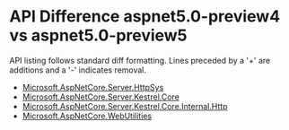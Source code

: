 # API Difference aspnet5.0-preview4 vs aspnet5.0-preview5

API listing follows standard diff formatting. Lines preceded by a '+' are
additions and a '-' indicates removal.

* [Microsoft.AspNetCore.Server.HttpSys](5.0-preview5_Microsoft.AspNetCore.Server.HttpSys.md)
* [Microsoft.AspNetCore.Server.Kestrel.Core](5.0-preview5_Microsoft.AspNetCore.Server.Kestrel.Core.md)
* [Microsoft.AspNetCore.Server.Kestrel.Core.Internal.Http](5.0-preview5_Microsoft.AspNetCore.Server.Kestrel.Core.Internal.Http.md)
* [Microsoft.AspNetCore.WebUtilities](5.0-preview5_Microsoft.AspNetCore.WebUtilities.md)

